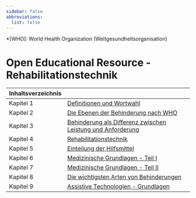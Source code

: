 ```yaml
---
sidebar: false
abbreviations:
  list: false
---
```


<!-- prettier-ignore -->
*[WHO]: World Health Organization (Weltgesundheitsorganisation)

# Open Educational Resource - Rehabilitationstechnik

<!-- prettier-ignore -->
| Inhaltsverzeichnis                                                                             ||
| :----------------- | -------------------------------------------------------------------------- |
| Kapitel 1          | [Definitionen und Wortwahl](chapter1.md)                                   |
| Kapitel 2          | [Die Ebenen der Behinderung nach WHO](chapter2.md)                         |
| Kapitel 3          | [Behinderung als Differenz zwischen Leistung und Anforderung](chapter3.md) |
| Kapitel 4          | [Rehabilitationstechnik](chapter4.md)                                      |
| Kapitel 5          | [Einteilung der Hilfsmittel](chapter5.md)                                  |
| Kapitel 6          | [Medizinische Grundlagen - Teil I](chapter6.md)                            |
| Kapitel 7          | [Medizinische Grundlagen - Teil II](chapter7.md)                           |
| Kapitel 8          | [Die wichtigsten Arten von Behinderungen](chapter8.md)                     |
| Kapitel 9          | [Assistive Technologien - Grundlagen](chapter9.md)                         |
